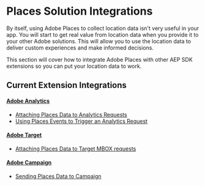 # Places Solution Integrations

By itself, using Adobe Places to collect location data isn't very useful in your app. You will start to get real value from location data when you provide it to your other Adobe solutions. This will allow you to use the location data to deliver custom experiences and make informed decisions.

This section will cover how to integrate Adobe Places with other AEP SDK extensions so you can put your location data to work.

## Current Extension Integrations

#### [Adobe Analytics](analytics/README.md)
- [Attaching Places Data to Analytics Requests](analytics/attach-data.md)
- [Using Places Events to Trigger an Analytics Request](analytics/places-trigger.md)

#### [Adobe Target](target/README.md)
- [Attaching Places Data to Target MBOX requests](target/attach-data.md)

#### [Adobe Campaign](campaign/README.md)
  - [Sending Places Data to Campaign](campaign/postbacks.md)

<!--
TODO:
#### [Adobe Mobile Services](adobe-mobile-services/README.md)
  - [Using Places Data to trigger in-app messages](adobe-mobile-services/iam.md)
-->
